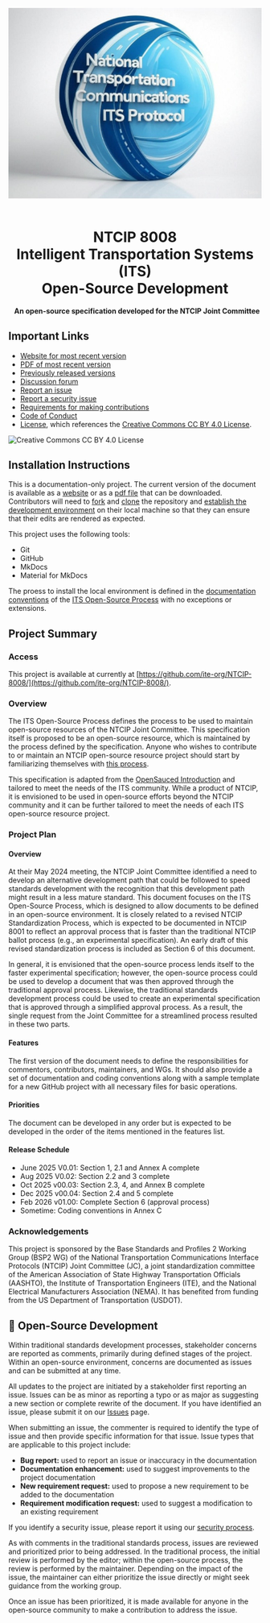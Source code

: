 <!-- markdownlint-disable MD033 -->
<div style="text-align: center;">
  <img alt="NTCIP" src="images/NTCIP.jpg">
  <h1>NTCIP 8008<br />Intelligent Transportation Systems (ITS)<br />Open-Source Development</h1>
  <strong>An open-source specification developed for the NTCIP Joint Committee</strong>
</div>
<!-- markdownlint-enable MD033 -->

## Important Links

- [Website for most recent version](https://k-vaughn.github.io/NTCIP-8008/)
- [PDF of most recent version](https://ite-org.github.io/NTCIP-8008/)
- [Previously released versions](https://www.github.com/ite-org/NTCIP-8008/releases)
- [Discussion forum](https://ite-org.github.io/NTCIP-8008/discussions)
- [Report an issue](https://ite-org.github.io/NTCIP-8008/issues)
- [Report a security issue](SECURITY.md)
- [Requirements for making contributions](CONTRIBUTING.md)
- [Code of Conduct](CODE_OF_CONDUCT.md)
- [License](LICENSE.md), which references the [Creative Commons CC BY 4.0 License](https://creativecommons.org/licenses/by/4.0/).

![Creative Commons CC BY 4.0 License](https://i.creativecommons.org/l/by/4.0/88x31.png)

## Installation Instructions

This is a documentation-only project. The current version of the document is
available as a [website](https://ite-org.github.io/NTCIP-8008/) or as a
[pdf file](https://ite-org.github.io/NTCIP-8008/pdf) that can be
downloaded. Contributors will need to
[fork](https://ite-org.github.io/NTCIP-8008/contributor-responsibilities/#fork-the-repository)
and [clone](https://ite-org.github.io/NTCIP-8008/contributor-responsibilities/#clone-the-repository)
the repository and
[establish the development environment](https://ite-org.github.io/NTCIP-8008/contributor-responsibilities/#install-software)
on their local machine so that they can ensure that their edits are rendered as
expected.

This project uses the following tools:

- Git
- GitHub
- MkDocs
- Material for MkDocs

The proess to install the local environment is defined in the
[documentation conventions](https://ite-org.github.io/NTCIP-8008/)
of the [ITS Open-Source Process](https://ite-org.github.io/NTCIP-8008/)
with no exceptions or extensions.

## Project Summary

### Access

This project is available at currently at [https://github.com/ite-org/NTCIP-8008/](https://github.com/ite-org/NTCIP-8008/).

### Overview

The ITS Open-Source Process defines the process to be used to maintain
open-source resources of the NTCIP Joint Committee. This specification itself
is proposed to be an open-source resource, which is maintained by the process
defined by the specification. Anyone who wishes to contribute to or maintain an
NTCIP open-source resource project should start by familiarizing themselves with
[this process](https://ite-org.github.io/NTCIP-8008/).

This specification is adapted from the
[OpenSauced Introduction](https://github.com/open-sauced/intro) and tailored to
meet the needs of the ITS community. While a product of NTCIP, it is envisioned
to be used in open-source efforts beyond the NTCIP community and it can be
further tailored to meet the needs of each ITS open-source resource project.

### Project Plan

#### Overview

At their May 2024 meeting, the NTCIP Joint Committee identified a need to
develop an alternative development path that could be followed to speed
standards development with the recognition that this development path might
result in a less mature standard. This document focuses on the ITS Open-Source Process, which is designed to allow
  documents to be defined in an open-source environment. It is closely related to a revised NTCIP Standardization Process, which is expected to be documented in NTCIP 8001 to reflect an approval
  process that is faster than the traditional NTCIP ballot process (e.g., an experimental specification). An early draft of this revised standardization process is included as Section 6 of this document.

In general, it is envisioned that the open-source process lends itself to the
faster experimental specification; however, the open-source process could be
used to develop a document that was then approved through the traditional
approval process. Likewise, the traditional standards development process could
be used to create an experimental specification that is approved through a
simplified approval process. As a result, the single request from the Joint
Committee for a streamlined process resulted in these two parts.

#### Features

The first version of the document needs to define the responsibilities for
commentors, contributors, maintainers, and WGs. It should also provide a set of
documentation and coding conventions along with a sample template for a new
GitHub project with all necessary files for basic operations.

#### Priorities

The document can be developed in any order but is expected to be developed in
the order of the items mentioned in the features list.

#### Release Schedule

- June 2025 V0.01: Section 1, 2.1 and Annex A complete
- Aug 2025 V0.02:  Section 2.2 and 3 complete
- Oct 2025 v00.03: Section 2.3, 4, and Annex B complete
- Dec 2025 v00.04: Section 2.4 and 5 complete
- Feb 2026 v01.00: Complete Section 6 (approval process)
- Sometime: Coding conventions in Annex C

### Acknowledgements

This project is sponsored by the Base Standards and Profiles 2 Working Group
(BSP2 WG) of the National Transportation Communications Interface Protocols
(NTCIP) Joint Committee (JC), a joint standardization committee of the American
Association of State Highway Transportation Officials (AASHTO), the Institute of
Transportation Engineers (ITE), and the National Electrical Manufacturers
Association (NEMA). It has benefited from funding from the US Department of
Transportation (USDOT).

## 🤝 Open-Source Development

Within traditional standards development processes, stakeholder concerns are
reported as comments, primarily during defined stages of the project. Within an
open-source environment, concerns are documented as issues and can be submitted
at any time.

All updates to the project are initiated by a stakeholder first reporting an
issue. Issues can be as minor as reporting a typo or as major as suggesting a
new section or complete rewrite of the document. If you have identified an
issue, please submit it on our
[Issues](https://ite-org.github.io/NTCIP-8008/issues) page.

When submitting an issue, the commenter is required to identify the type of
issue and then provide specific information for that issue. Issue types that are
applicable to this project include:

- **Bug report:** used to report an issue or inaccuracy in the documentation
- **Documentation enhancement:** used to suggest improvements to the project documentation
- **New requirement request:** used to propose a new requirement to be added to
  the documentation
- **Requirement modification request:** used to suggest a modification to an
  existing requirement

If you identify a security issue, please report it using our [security process](SECURITY.md).

As with comments in the traditional standards process, issues are reviewed and
prioritized prior to being addressed. In the traditional process, the initial
review is performed by the editor; within the open-source process, the review is
performed by the maintainer. Depending on the impact of the issue, the
maintainer can either prioritize the issue directly or might seek guidance from
the working group.

Once an issue has been prioritized, it is made available for anyone in the
open-source community to make a contribution to address the issue.
